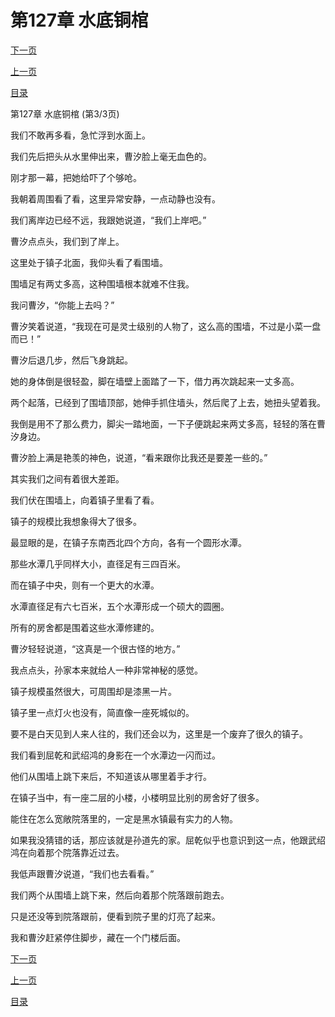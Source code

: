 <h1>第127章   水底铜棺</h1>
            <div><p><a href="./381_%E7%AC%AC128%E7%AB%A0_%E9%9C%B8%E7%8E%8B%E9%B1%BC.md">下一页</a></p><p><a href="./379_%E7%AC%AC127%E7%AB%A0_%E6%B0%B4%E5%BA%95%E9%93%9C%E6%A3%BA.md">上一页</a></p><p><a href="../">目录</a></p></div>
            <div><p>第127章   水底铜棺 (第3/3页)</p><p>我们不敢再多看，急忙浮到水面上。</p><p>我们先后把头从水里伸出来，曹汐脸上毫无血色的。</p><p>刚才那一幕，把她给吓了个够呛。</p><p>我朝着周围看了看，这里异常安静，一点动静也没有。</p><p>我们离岸边已经不远，我跟她说道，“我们上岸吧。”</p><p>曹汐点点头，我们到了岸上。</p><p>这里处于镇子北面，我仰头看了看围墙。</p><p>围墙足有两丈多高，这种围墙根本就难不住我。</p><p>我问曹汐，“你能上去吗？”</p><p>曹汐笑着说道，“我现在可是灵士级别的人物了，这么高的围墙，不过是小菜一盘而已！”</p><p>曹汐后退几步，然后飞身跳起。</p><p>她的身体倒是很轻盈，脚在墙壁上面踏了一下，借力再次跳起来一丈多高。</p><p>两个起落，已经到了围墙顶部，她伸手抓住墙头，然后爬了上去，她扭头望着我。</p><p>我倒是用不了那么费力，脚尖一踏地面，一下子便跳起来两丈多高，轻轻的落在曹汐身边。</p><p>曹汐脸上满是艳羡的神色，说道，“看来跟你比我还是要差一些的。”</p><p>其实我们之间有着很大差距。</p><p>我们伏在围墙上，向着镇子里看了看。</p><p>镇子的规模比我想象得大了很多。</p><p>最显眼的是，在镇子东南西北四个方向，各有一个圆形水潭。</p><p>那些水潭几乎同样大小，直径足有三四百米。</p><p>而在镇子中央，则有一个更大的水潭。</p><p>水潭直径足有六七百米，五个水潭形成一个硕大的圆圈。</p><p>所有的房舍都是围着这些水潭修建的。</p><p>曹汐轻轻说道，“这真是一个很古怪的地方。”</p><p>我点点头，孙家本来就给人一种非常神秘的感觉。</p><p>镇子规模虽然很大，可周围却是漆黑一片。</p><p>镇子里一点灯火也没有，简直像一座死城似的。</p><p>要不是白天见到人来人往的，我们还会以为，这里是一个废弃了很久的镇子。</p><p>我们看到屈乾和武绍鸿的身影在一个水潭边一闪而过。</p><p>他们从围墙上跳下来后，不知道该从哪里着手才行。</p><p>在镇子当中，有一座二层的小楼，小楼明显比别的房舍好了很多。</p><p>能住在怎么宽敞院落里的，一定是黑水镇最有实力的人物。</p><p>如果我没猜错的话，那应该就是孙道先的家。屈乾似乎也意识到这一点，他跟武绍鸿在向着那个院落靠近过去。</p><p>我低声跟曹汐说道，“我们也去看看。”</p><p>我们两个从围墙上跳下来，然后向着那个院落跟前跑去。</p><p>只是还没等到院落跟前，便看到院子里的灯亮了起来。</p><p>我和曹汐赶紧停住脚步，藏在一个门楼后面。</p></div>
            <div><p><a href="./381_%E7%AC%AC128%E7%AB%A0_%E9%9C%B8%E7%8E%8B%E9%B1%BC.md">下一页</a></p><p><a href="./379_%E7%AC%AC127%E7%AB%A0_%E6%B0%B4%E5%BA%95%E9%93%9C%E6%A3%BA.md">上一页</a></p><p><a href="../">目录</a></p></div>